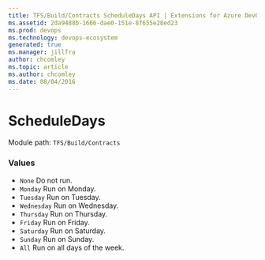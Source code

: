 ```yaml
---
title: TFS/Build/Contracts ScheduleDays API | Extensions for Azure DevOps Services
ms.assetid: 2da9488b-1666-dae0-151e-8f655e28ed23
ms.prod: devops
ms.technology: devops-ecosystem
generated: true
ms.manager: jillfra
author: chcomley
ms.topic: article
ms.author: chcomley
ms.date: 08/04/2016
---
```


# ScheduleDays

Module path: `TFS/Build/Contracts`

### Values

* `None` Do not run.
* `Monday` Run on Monday.
* `Tuesday` Run on Tuesday.
* `Wednesday` Run on Wednesday.
* `Thursday` Run on Thursday.
* `Friday` Run on Friday.
* `Saturday` Run on Saturday.
* `Sunday` Run on Sunday.
* `All` Run on all days of the week.
